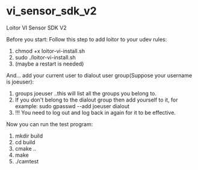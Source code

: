 # vi_sensor_sdk_v2
Loitor VI Sensor SDK V2

Before you start:
Follow this step to add loitor to your udev rules:
1. chmod +x loitor-vi-install.sh
2. sudo ./loitor-vi-install.sh
3. (maybe a restart is needed)

And... add your current user to dialout user group(Suppose your username is joeuser):
1. groups joeuser
..this will list all the groups you belong to. 
2. If you don't belong to the dialout group then add yourself to it, for example:
sudo gpasswd --add joeuser dialout
3. !!! You need to log out and log back in again for it to be effective. 

Now you can run the test program:
1. mkdir build
2. cd build
3. cmake ..
4. make
5. ./camtest

